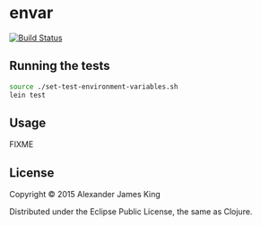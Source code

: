 # envar

[![Build Status](https://travis-ci.org/alexanderjamesking/envar.svg?branch=master)](https://travis-ci.org/alexanderjamesking/envar)


## Running the tests

```bash
source ./set-test-environment-variables.sh
lein test
```

## Usage

FIXME


## License

Copyright © 2015 Alexander James King

Distributed under the Eclipse Public License, the same as Clojure.

